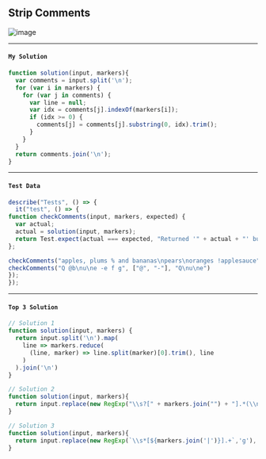## Strip Comments
![image](https://user-images.githubusercontent.com/99033220/174203309-fbc6e88a-8bff-49ad-8558-0b08f1800110.png)

---
#### `My Solution`
```JavaScript
function solution(input, markers){
  var comments = input.split('\n');
  for (var i in markers) {
    for (var j in comments) {
      var line = null;
      var idx = comments[j].indexOf(markers[i]);
      if (idx >= 0) {
        comments[j] = comments[j].substring(0, idx).trim();
      } 
    }
  }
  return comments.join('\n');
}
```
---
#### `Test Data`
```JavaScript
describe("Tests", () => {
  it("test", () => {
function checkComments(input, markers, expected) {
  var actual;
  actual = solution(input, markers);
  return Test.expect(actual === expected, "Returned '" + actual + "' but expected '" + expected + "'");
};

checkComments("apples, plums % and bananas\npears\noranges !applesauce", ["%", "!"], "apples, plums\npears\noranges")
checkComments("Q @b\nu\ne -e f g", ["@", "-"], "Q\nu\ne")
});
});
```
---

#### `Top 3 Solution`
```JavaScript
// Solution 1
function solution(input, markers) {
  return input.split('\n').map(
    line => markers.reduce(
      (line, marker) => line.split(marker)[0].trim(), line
    )
  ).join('\n')
}

// Solution 2
function solution(input, markers){
  return input.replace(new RegExp("\\s?[" + markers.join("") + "].*(\\n)?", "gi"), "$1");
}

// Solution 3
function solution(input, markers){
  return input.replace(new RegExp(`\\s*[${markers.join('|')}].+`,'g'),'');
}
```

